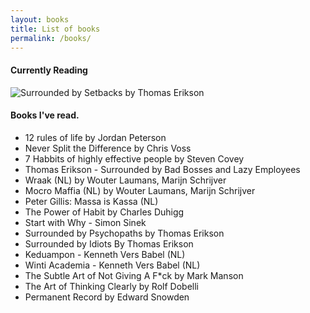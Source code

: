 ```yaml
---
layout: books
title: List of books
permalink: /books/
---
```

#### Currently Reading

![Surrounded by Setbacks by Thomas Erikson](https://i.gr-assets.com/images/S/compressed.photo.goodreads.com/books/1626722074l/56269009.jpg)


#### Books I've read.
- 12 rules of life by Jordan Peterson
- Never Split the Difference by Chris Voss
- 7 Habbits of highly effective people by Steven Covey
- Thomas Erikson - Surrounded by Bad Bosses and Lazy Employees
- Wraak (NL) by Wouter Laumans, Marijn Schrijver
- Mocro Maffia (NL) by Wouter Laumans, Marijn Schrijver
- Peter Gillis: Massa is Kassa (NL)
- The Power of Habit by Charles Duhigg
- Start with Why - Simon Sinek
- Surrounded by Psychopaths by Thomas Erikson
- Surrounded by Idiots By Thomas Erikson
- Keduampon - Kenneth Vers Babel (NL)
- Winti Academia - Kenneth Vers Babel (NL)
- The Subtle Art of Not Giving A F*ck by Mark Manson
- The Art of Thinking Clearly by Rolf Dobelli
- Permanent Record by Edward Snowden